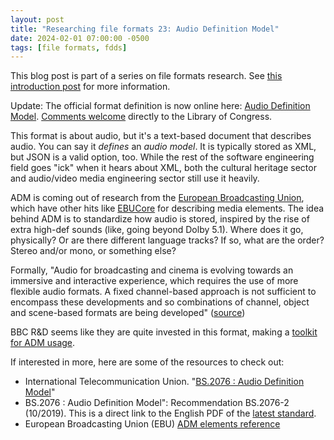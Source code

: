 ```yaml
---
layout: post
title: "Researching file formats 23: Audio Definition Model"
date: 2024-02-01 07:00:00 -0500
tags: [file formats, fdds]
---
```


This blog post is part of a series on file formats research. See [this introduction post](https://bits.ashleyblewer.com/blog/2023/08/04/researching-file-formats-library-of-congress-sustainability-of-digital-formats/) for more information.

Update: The official format definition is now online here: [Audio Definition Model](https://www.loc.gov/preservation/digital/formats/fdd/fdd000607.shtml). [Comments welcome](https://www.loc.gov/preservation/digital/formats/contact_format.shtml) directly to the Library of Congress.

This format is about audio, but it's a text-based document that describes audio. You can say it _defines_ an _audio model_. It is typically stored as XML, but JSON is a valid option, too. While the rest of the software engineering field goes "ick" when it hears about XML, both the cultural heritage sector and audio/video media engineering sector still use it heavily.

ADM is coming out of research from the [European Broadcasting Union](https://adm.ebu.io/), which have other hits like [EBUCore](https://tech.ebu.ch/metadata/ebucore) for describing media elements. The idea behind ADM is to standardize how audio is stored, inspired by the rise of extra high-def sounds (like, going beyond Dolby 5.1). Where does it go, physically? Or are there different language tracks? If so, what are the order? Stereo and/or mono, or something else? 

Formally, "Audio for broadcasting and cinema is evolving towards an immersive and interactive experience, which requires the use of more flexible audio formats. A fixed channel-based approach is not sufficient to encompass these developments and so combinations of channel, object and scene-based formats are being developed" ([source](https://www.itu.int/dms_pubrec/itu-r/rec/bs/R-REC-BS.2076-2-201910-I!!PDF-E.pdf))

BBC R&D seems like they are quite invested in this format, making a [toolkit for ADM usage](https://www.bbc.co.uk/rd/publications/audio-definition-model-software).

If interested in more, here are some of the resources to check out:
- International Telecommunication Union. "[BS.2076 : Audio Definition Model](https://www.itu.int/rec/R-REC-BS.2076/)"
- BS.2076 : Audio Definition Model": Recommendation BS.2076-2 (10/2019). This is a direct link to the English PDF of the [latest standard](https://www.itu.int/dms_pubrec/itu-r/rec/bs/R-REC-BS.2076-2-201910-I!!PDF-E.pdf).
- European Broadcasting Union (EBU) [ADM elements reference](https://adm.ebu.io/reference/elements_intro.html)
